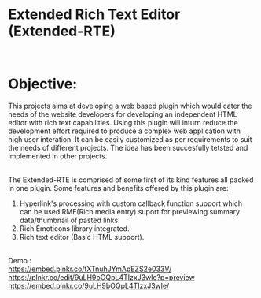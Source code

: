 # Extended Rich Text Editor (Extended-RTE)<br/><br/>

# Objective:<br/>
This projects aims at developing a web based plugin which would cater the needs of the website
developers for developing an independent HTML editor with rich text capabilities. Using this plugin
will inturn reduce the development effort required to produce a complex web application with high user
interation. It can be easily customized as per requirements to suit the needs of different projects. The
idea has been succesfully tetsted and implemented in other projects.<br/><br/>

The Extended-RTE is comprised of some first of its kind features all packed in one plugin. Some
features and benefits offered by this plugin are:<br/>
1. Hyperlink's processing with custom callback function support which can be used RME(Rich media entry) suport for previewing summary data/thumbnail of pasted links.<br/>
2. Rich Emoticons library integrated.<br/>
4. Rich text editor (Basic HTML support).<br/><br/>

Demo : <br/>
	https://embed.plnkr.co/tXTnuhJYmApEZS2e033V/<br/>
	https://plnkr.co/edit/9uLH9bOQpL4TIzxJ3wle?p=preview<br/>
	https://embed.plnkr.co/9uLH9bOQpL4TIzxJ3wle/<br/>
	